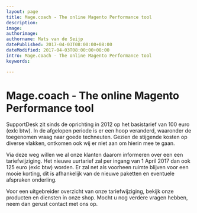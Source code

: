 ```yaml
---
layout: page
title: Mage.coach - The online Magento Performance tool
description:
image:
authorimage:
authorname: Mats van de Seijp
datePublished: 2017-04-03T08:00:00+08:00
dateModified: 2017-04-03T08:00:00+08:00
intro: Mage.coach - The online Magento Performance tool
keywords:

---
```


# Mage.coach - The online Magento Performance tool

SupportDesk zit sinds de oprichting in 2012 op het basistarief van 100 euro (exlc btw).
In de afgelopen periode is er een hoop veranderd, waaronder de toegenomen vraag naar goede techneuten.
Gezien de stijgende kosten op diverse vlakken, ontkomen ook wij er niet aan om hierin mee te gaan.

Via deze weg willen we al onze klanten daarom informeren over een een tariefwijziging.
Het nieuwe uurtarief zal per ingang van 1 April 2017 dan ook 125 euro (exlc btw) worden.
Er zal net als voorheen ruimte blijven voor een mooie korting, dit is afhankelijk van de nieuwe paketten en eventuele afspraken onderling.

Voor een uitgebreider overzicht van onze tariefwijziging, bekijk onze producten en diensten in onze shop. Mocht u nog verdere vragen hebben, neem dan gerust contact met ons op.
